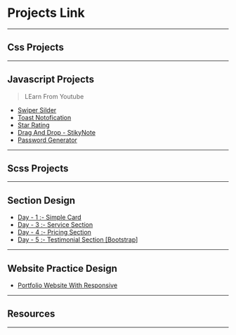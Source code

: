 # Projects Link

---

## Css Projects

---

## Javascript Projects

> LEarn From Youtube

- [Swiper Silder](https://shanto-devx.github.io/my_Front_end_Projects/Javascript_Projects/Projects/01_Leaning-From-Youtube/12_CardSLider/)
- [Toast Notofication](https://shanto-devx.github.io/my_Front_end_Projects/Javascript_Projects/Projects/01_Leaning-From-Youtube/13_ToastNotifictaion/index.html)
- [Star Rating](https://shanto-devx.github.io/my_Front_end_Projects/Javascript_Projects/Projects/01_Leaning-From-Youtube/05_StarRating/index.html)
- [Drag And Drop - StikyNote](https://shanto-devx.github.io/my_Front_end_Projects/Javascript_Projects/Projects/01_Leaning-From-Youtube/07_dragAndDrop/index.html)
- [Password Generator](http://127.0.0.1:5501/Javascript_Projects/Projects/01_Leaning-From-Youtube/06_passWordGenerator/index.html)

---

## Scss Projects

---

## Section Design

- [Day - 1 :- Simple Card](https://shanto-devx.github.io/my_Front_end_Projects/Section-Practice/Day-1-Card/index.html)
- [Day - 3 :- Service Section](https://shanto-devx.github.io/my_Front_end_Projects/Section-Practice/Day-3-Services/index.html)
- [Day - 4 :- Pricing Section](https://shanto-devx.github.io/my_Front_end_Projects/Section-Practice/Day-4-PricingSection/index.html)
- [Day - 5 :- Testimonial Section [Bootstrap]](https://shanto-devx.github.io/my_Front_end_Projects/Section-Practice/Day-5-AmazingClients-Section/)

---

## Website Practice Design

- [Portfolio Website With Responsive ](https://shanto-devx.github.io/my_Front_end_Projects/LEARNING/Projects/Website-Practice_-_/04_Portfolio-Website/index.html#)

---

## Resources

---
